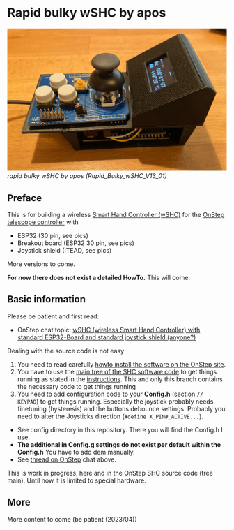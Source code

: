 # Rapid bulky wSHC by apos

![rapid bulky wSHC](pics/ESP32-30pin-BO1-Rapid_Bulky_wSHC_V13_01.jpg)*rapid bulky wSHC by apos (Rapid_Bulky_wSHC_V13_01)*

## Preface
This is for building a wireless [Smart Hand Controller (wSHC)](https://onstep.groups.io/g/main/wiki/7152) for the [OnStep telescope controller](https://onstep.groups.io/g/main/wiki/Home) with

- ESP32 (30 pin, see pics)
- Breakout board (ESP32 30 pin, see pics)
- Joystick shield (ITEAD, see pics)

More versions to come.

**For now there does not exist a detailed HowTo.** This will come. 

## Basic information

Please be patient and first read:

- OnStep chat topic: [wSHC (wireless Smart Hand Controller) with standard ESP32-Board and standard joystick shield (anyone?)](https://onstep.groups.io/g/main/message/51440)

Dealing with the source code is not easy 

1. You need to read carefully [howto install the software on the OnStep site](https://onstep.groups.io/g/main/wiki/7152).
2. You have to use the [main tree of the SHC software code](https://github.com/hjd1964/SmartHandController/tree/main) to get things running as stated in the [instructions](https://onstep.groups.io/g/main/wiki/7152). This and only this branch contains the necessary code to get things running 
3. You need to add configuration code to your **Config.h** (section `// KEYPAD`) to get things running. Especially the joystick probably needs finetuning (hysteresis) and the buttons debounce settings. Probably you need to alter the Joysticks direction (`#define X_PIN#_ACTIVE...`).
- See config directory in this repository. There you will find the Config.h I use.
- **The additional in Config.g settings do not exist per default within the Config.h** You have to add dem manually. 
- See [thread on OnStep](https://onstep.groups.io/g/main/message/51440) chat above.

This is work in progress, here and in the OnStep SHC source code (tree main). Until now it is limited to special hardware.


## More 
More content to come (be patient (2023/04))
